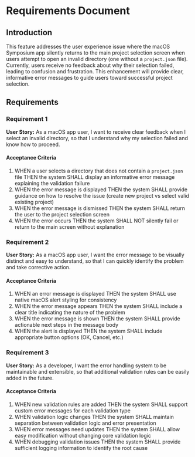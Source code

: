 # Requirements Document

## Introduction

This feature addresses the user experience issue where the macOS Symposium app silently returns to the main project selection screen when users attempt to open an invalid directory (one without a `project.json` file). Currently, users receive no feedback about why their selection failed, leading to confusion and frustration. This enhancement will provide clear, informative error messages to guide users toward successful project selection.

## Requirements

### Requirement 1

**User Story:** As a macOS app user, I want to receive clear feedback when I select an invalid directory, so that I understand why my selection failed and know how to proceed.

#### Acceptance Criteria

1. WHEN a user selects a directory that does not contain a `project.json` file THEN the system SHALL display an informative error message explaining the validation failure
2. WHEN the error message is displayed THEN the system SHALL provide guidance on how to resolve the issue (create new project vs select valid existing project)
3. WHEN the error message is dismissed THEN the system SHALL return the user to the project selection screen
4. WHEN the error occurs THEN the system SHALL NOT silently fail or return to the main screen without explanation

### Requirement 2

**User Story:** As a macOS app user, I want the error message to be visually distinct and easy to understand, so that I can quickly identify the problem and take corrective action.

#### Acceptance Criteria

1. WHEN an error message is displayed THEN the system SHALL use native macOS alert styling for consistency
2. WHEN the error message appears THEN the system SHALL include a clear title indicating the nature of the problem
3. WHEN the error message is shown THEN the system SHALL provide actionable next steps in the message body
4. WHEN the alert is displayed THEN the system SHALL include appropriate button options (OK, Cancel, etc.)

### Requirement 3

**User Story:** As a developer, I want the error handling system to be maintainable and extensible, so that additional validation rules can be easily added in the future.

#### Acceptance Criteria

1. WHEN new validation rules are added THEN the system SHALL support custom error messages for each validation type
2. WHEN validation logic changes THEN the system SHALL maintain separation between validation logic and error presentation
3. WHEN error messages need updates THEN the system SHALL allow easy modification without changing core validation logic
4. WHEN debugging validation issues THEN the system SHALL provide sufficient logging information to identify the root cause